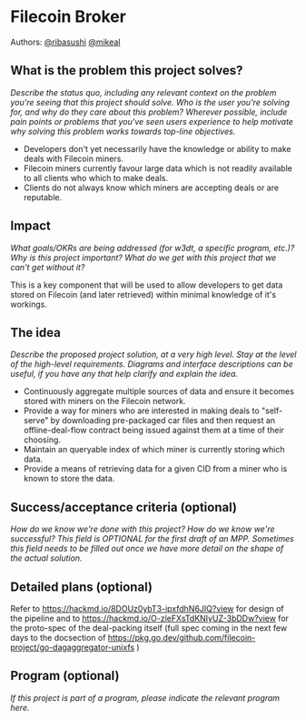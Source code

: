 # Filecoin Broker

Authors: [@ribasushi](https://github.com/ribasushi) [@mikeal](https://github.com/mikeal)

<!--
This minimal project pitch (MPP) template is for a proposal/brief/pitch for a significant project to be undertaken by a Web3 Dev project team.
The goal of project proposals is to help us decide which work to take on, which things are more valuable than other things.
-->
<!--
A minimal project pitch (MPP) should contain enough detail for others to understand what problem this project solves and why this is important for our
team's goal of achieving product-market fit, a high-level description of what the idea/proposed solution is, and space to add more detailed technical
design and planning information as we develop this information.

The MPP itself does not need to describe the work, technical design, scope, and project plan in much detail.

Projects can include work for major programs (such as Bedrock and Nitro), but they can focus on other areas, e.g. refactors for future capability,
improving our testing infrastructure, testing and validation, and other engineering-oriented projects.
-->
<!--
For ease of discussion in PRs, consider breaking lines after every sentence or long phrase.
-->

## What is the problem this project solves?
_Describe the status quo, including any relevant context on the problem you're seeing that this project should solve. Who is the user you're solving for, and why do they care about this problem? Wherever possible, include pain points or problems that you've seen users experience to help motivate why solving this problem works towards top-line objectives._

* Developers don't yet necessarily have the knowledge or ability to make deals with Filecoin miners.
* Filecoin miners currently favour large data which is not readily available to all clients who which to make deals.
* Clients do not always know which miners are accepting deals or are reputable.

## Impact
_What goals/OKRs are being addressed (for w3dt, a specific program, etc.)? Why is this project important? What do we get with this project that we can't get without it?_

This is a key component that will be used to allow developers to get data stored on Filecoin (and later retrieved) within minimal knowledge of it's workings.

## The idea
_Describe the proposed project solution, at a very high level. Stay at the level of the high-level requirements. Diagrams and interface descriptions can be useful, if you have any that help clarify and explain the idea._

* Continuously aggregate multiple sources of data and ensure it becomes stored with miners on the Filecoin network.
* Provide a way for miners who are interested in making deals to "self-serve" by downloading pre-packaged car files and then request an offline-deal-flow contract being issued against them at a time of their choosing.
* Maintain an queryable index of which miner is currently storing which data.
* Provide a means of retrieving data for a given CID from a miner who is known to store the data.

## Success/acceptance criteria (optional)
_How do we know we're done with this project? How do we know we're successful? This field is OPTIONAL for the first draft of an MPP. Sometimes this field needs to be filled out once we have more detail on the shape of the actual solution._

## Detailed plans (optional)
Refer to https://hackmd.io/8DOUz0ybT3-ipxfdhN6JIQ?view for design of the pipeline and to https://hackmd.io/O-zleFXsTdKNIyUZ-3bDDw?view for the proto-spec of the deal-packing itself (full spec coming in the next few days to the docsection of https://pkg.go.dev/github.com/filecoin-project/go-dagaggregator-unixfs )

## Program (optional)
_If this project is part of a program, please indicate the relevant program here._
